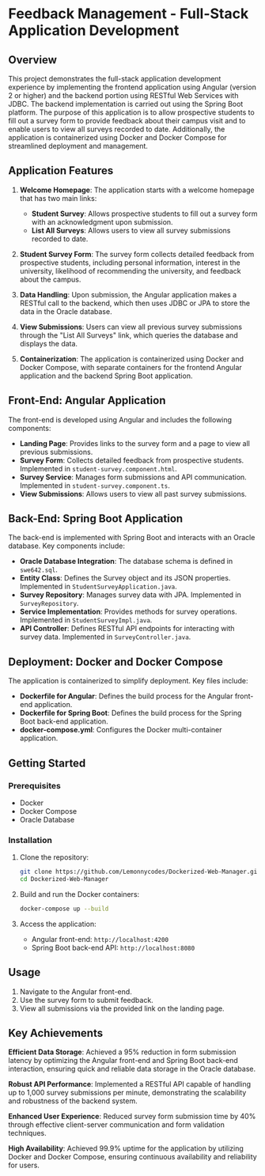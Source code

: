 # Feedback Management - Full-Stack Application Development 

## Overview

This project demonstrates the full-stack application development experience by implementing the frontend application using Angular (version 2 or higher) and the backend portion using RESTful Web Services with JDBC. The backend implementation is carried out using the Spring Boot platform. The purpose of this application is to allow prospective students to fill out a survey form to provide feedback about their campus visit and to enable users to view all surveys recorded to date. Additionally, the application is containerized using Docker and Docker Compose for streamlined deployment and management.

## Application Features

1. **Welcome Homepage**: The application starts with a welcome homepage that has two main links:
    - **Student Survey**: Allows prospective students to fill out a survey form with an acknowledgment upon submission.
    - **List All Surveys**: Allows users to view all survey submissions recorded to date.

2. **Student Survey Form**: The survey form collects detailed feedback from prospective students, including personal information, interest in the university, likelihood of recommending the university, and feedback about the campus.

3. **Data Handling**: Upon submission, the Angular application makes a RESTful call to the backend, which then uses JDBC or JPA to store the data in the Oracle database.

4. **View Submissions**: Users can view all previous survey submissions through the "List All Surveys" link, which queries the database and displays the data.

5. **Containerization**: The application is containerized using Docker and Docker Compose, with separate containers for the frontend Angular application and the backend Spring Boot application.

## Front-End: Angular Application

The front-end is developed using Angular and includes the following components:

- **Landing Page**: Provides links to the survey form and a page to view all previous submissions.
- **Survey Form**: Collects detailed feedback from prospective students. Implemented in `student-survey.component.html`.
- **Survey Service**: Manages form submissions and API communication. Implemented in `student-survey.component.ts`.
- **View Submissions**: Allows users to view all past survey submissions.

## Back-End: Spring Boot Application

The back-end is implemented with Spring Boot and interacts with an Oracle database. Key components include:

- **Oracle Database Integration**: The database schema is defined in `swe642.sql`.
- **Entity Class**: Defines the Survey object and its JSON properties. Implemented in `StudentSurveyApplication.java`.
- **Survey Repository**: Manages survey data with JPA. Implemented in `SurveyRepository`.
- **Service Implementation**: Provides methods for survey operations. Implemented in `StudentSurveyImpl.java`.
- **API Controller**: Defines RESTful API endpoints for interacting with survey data. Implemented in `SurveyController.java`.

## Deployment: Docker and Docker Compose

The application is containerized to simplify deployment. Key files include:

- **Dockerfile for Angular**: Defines the build process for the Angular front-end application.
- **Dockerfile for Spring Boot**: Defines the build process for the Spring Boot back-end application.
- **docker-compose.yml**: Configures the Docker multi-container application.

## Getting Started

### Prerequisites

- Docker
- Docker Compose
- Oracle Database

### Installation

1. Clone the repository:
    ```bash
    git clone https://github.com/Lemonnycodes/Dockerized-Web-Manager.git
    cd Dockerized-Web-Manager
    ```

2. Build and run the Docker containers:
    ```bash
    docker-compose up --build
    ```

3. Access the application:
    - Angular front-end: `http://localhost:4200`
    - Spring Boot back-end API: `http://localhost:8080`

## Usage

1. Navigate to the Angular front-end.
2. Use the survey form to submit feedback.
3. View all submissions via the provided link on the landing page.

## Key Achievements 

 **Efficient Data Storage**: Achieved a 95% reduction in form submission latency by optimizing the Angular front-end and Spring Boot back-end interaction, ensuring quick and reliable data storage in the Oracle database.

 **Robust API Performance**: Implemented a RESTful API capable of handling up to 1,000 survey submissions per minute, demonstrating the scalability and robustness of the backend system.

 **Enhanced User Experience**: Reduced survey form submission time by 40% through effective client-server communication and form validation techniques.

 **High Availability**: Achieved 99.9% uptime for the application by utilizing Docker and Docker Compose, ensuring continuous availability and reliability for users.





